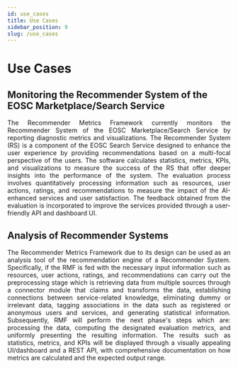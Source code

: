 ```yaml
---
id: use_cases
title: Use Cases
sidebar_position: 9
slug: /use_cases
---
```


# Use Cases

## Monitoring the Recommender System of the EOSC Marketplace/Search Service

<p align='justify'>
The Recommender Metrics Framework currently monitors the Recommender System of the EOSC Marketplace/Search Service by reporting diagnostic metrics and visualizations. The Recommender System (RS) is a component of the EOSC Search Service designed to enhance the user experience by providing recommendations based on a multi-focal perspective of the users. The software calculates statistics, metrics, KPIs, and visualizations to measure the success of the RS that offer deeper insights into the performance of the system. The evaluation process involves quantitatively processing information such as resources, user actions, ratings, and recommendations to measure the impact of the AI-enhanced services and user satisfaction. The feedback obtained from the evaluation is incorporated to improve the services provided through a user-friendly API and dashboard UI.</p>


## Analysis of Recommender Systems


<p align='justify'>
The Recommender Metrics Framework due to its design can be used as an analysis tool of the recommendation engine of a Recommender System. Specifically, if the RMF is fed with the necessary input information such as resources, user actions, ratings, and recommendations can carry out the preprocessing stage which is retrieving data from multiple sources through a connector module that claims and transforms the data, establishing connections between service-related knowledge, eliminating dummy or irrelevant data, tagging associations in the data such as registered or anonymous users and services, and generating statistical information. Subsequently, RMF will perform the next phase's steps which are: processing the data, computing the designated evaluation metrics, and uniformly presenting the resulting information. The results such as statistics, metrics, and KPIs will be displayed through a visually appealing UI/dashboard and a REST API, with comprehensive documentation on how metrics are calculated and the expected output range.</p>
